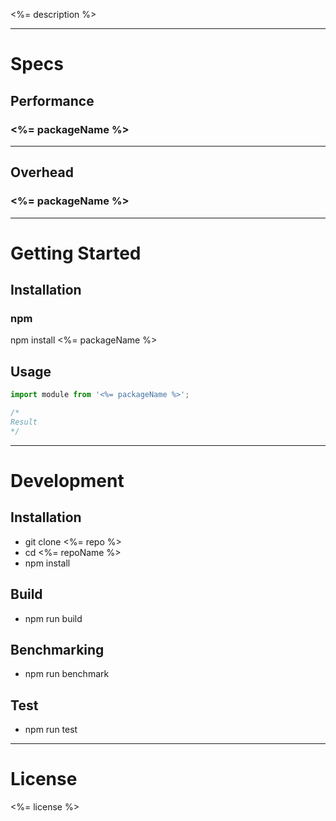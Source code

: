 <%= description %>

---

# Specs

## Performance

### <%= packageName %>

---

## Overhead

### <%= packageName %>

---

# Getting Started

## Installation

### npm

npm install <%= packageName %>

## Usage

```javascript
import module from '<%= packageName %>';

/*
Result
*/
```
---

# Development

## Installation

* git clone <%= repo %>
* cd <%= repoName %>
* npm install

## Build

* npm run build

## Benchmarking

* npm run benchmark

## Test

* npm run test

---

# License

<%= license %>
